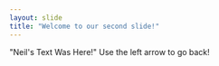 ```yaml
---
layout: slide
title: "Welcome to our second slide!"
---
```

"Neil's Text Was Here!"
Use the left arrow to go back!
